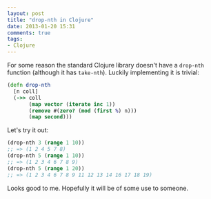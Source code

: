 ```yaml
---
layout: post
title: "drop-nth in Clojure"
date: 2013-01-20 15:31
comments: true
tags:
- Clojure
---
```


For some reason the standard Clojure library doesn't have a `drop-nth`
function (although it has `take-nth`). Luckily implementing it is trivial:

``` clojure
(defn drop-nth
  [n coll]
  (->> coll
       (map vector (iterate inc 1))
       (remove #(zero? (mod (first %) n)))
       (map second)))
```

Let's try it out:

``` clojure
(drop-nth 3 (range 1 10))
;; => (1 2 4 5 7 8)
(drop-nth 5 (range 1 10))
;; => (1 2 3 4 6 7 8 9)
(drop-nth 5 (range 1 20))
;; => (1 2 3 4 6 7 8 9 11 12 13 14 16 17 18 19)
```

Looks good to me. Hopefully it will be of some use to someone.

